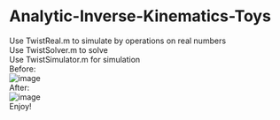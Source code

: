 # Analytic-Inverse-Kinematics-Toys

Use TwistReal.m to simulate by operations on real numbers  
Use TwistSolver.m to solve  
Use TwistSimulator.m for simulation  
Before:  
![image](https://github.com/yyh2503/Analytic-Inverse-Kinematics-Toys/blob/master/Before.svg)  
After:  
![image](https://github.com/yyh2503/Analytic-Inverse-Kinematics-Toys/blob/master/After.svg)  
Enjoy!
